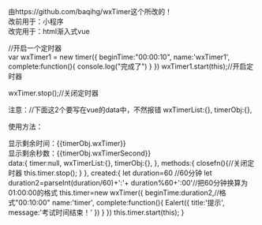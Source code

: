 
由https://github.com/baqihg/wxTimer这个所改的！  
改前用于：小程序   
改完用于：html渐入式vue  

//开启一个定时器  
var wxTimer1 = new timer({
    beginTime:"00:00:10",
    name:'wxTimer1',
    complete:function(){
        console.log("完成了")
    }
})
wxTimer1.start(this);//开启定时器

wxTimer.stop();//关闭定时器

注意：//下面这2个要写在vue的data中，不然报错
wxTimerList:{},
timerObj:{},

使用方法：

<div id="app">
 <div>显示剩余时间：{{timerObj.wxTimer}}</div>
 <div>显示剩余秒数：{{timerObj.wxTimerSecond}}</div>
  </div>
data:{
            timer:null,
            wxTimerList:{},
            timerObj:{},
            },
            methods:{
            closefn(){//关闭定时器
               this.timer.stop();
            }
            },
            created:{
                    let duration=60 //60分钟
                    let duration2=parseInt(duration/60)+':'+ duration%60+':00'//把60分钟换算为01:00:00的格式
                    this.timer=new wxTimer({
                        beginTime:duration2,//格式"00:10:00"
                        name:'timer',
                        complete:function(){
                            Ealert({
                                title:'提示',
                                message:'考试时间结束！'
                            })
                        }
                    })
                    this.timer.start(this);
            }
